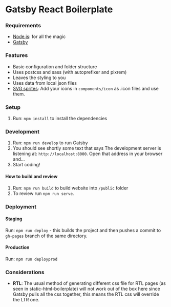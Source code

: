 # Gatsby React Boilerplate

### Requirements

*  [Node.js](http://nodejs.org): for all the magic
*  [Gatsby](https://www.gatsbyjs.org/docs/)

### Features

* Basic configuration and folder structure
* Uses postcss and sass (with autoprefixer and pixrem)
* Leaves the styling to you
* Uses data from local json files
* [SVG sprites](https://css-tricks.com/svg-sprites-use-better-icon-fonts/): Add your icons in `components/icon` as .icon files and use them.

### Setup

1.  Run: `npm install` to install the dependencies

### Development
1.  Run: `npm run develop` to run Gatsby
1.  You should see shortly some text that says The development server is listening at: `http://localhost:8000`. Open that address in your browser and…
1.  Start coding!

#### How to build and review

1.  Run: `npm run build` to build website into `/public` folder
1.  To review run `npm run serve`.

### Deployment

#### Staging

Run: `npm run deploy` - this builds the project and then pushes a commit to `gh-pages` branch of the same directory.

#### Production

Run: `npm run deployprod`

### Considerations

* **RTL**: The usual method of generating different css file for RTL pages (as seen in static-html-boilerplate) will not work out of the box here since Gatsby pulls all the css together, this means the RTL css will override the LTR one.
